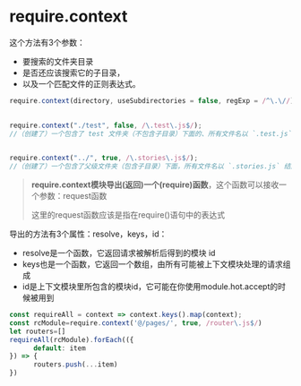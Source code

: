 # require.context

这个方法有3个参数：

- 要搜索的文件夹目录
- 是否还应该搜索它的子目录，
- 以及一个匹配文件的正则表达式。

```js
require.context(directory, useSubdirectories = false, regExp = /^\.\//)
 

require.context("./test", false, /\.test\.js$/);
//（创建了）一个包含了 test 文件夹（不包含子目录）下面的、所有文件名以 `.test.js` 结尾的、能被 require 请求到的文件的上下文。
 

require.context("../", true, /\.stories\.js$/);
//（创建了）一个包含了父级文件夹（包含子目录）下面，所有文件名以 `.stories.js` 结尾的文件的上下文。
```

> **require.context模块导出(返回)一个(require)函数**，这个函数可以接收一个参数：request函数
>
> 这里的request函数应该是指在require()语句中的表达式

导出的方法有3个属性：resolve，keys，id：

- resolve是一个函数，它返回请求被解析后得到的模块 id
- keys也是一个函数，它返回一个数组，由所有可能被上下文模块处理的请求组成
- id是上下文模块里所包含的模块id，它可能在你使用module.hot.accept的时候被用到

```js
const requireAll = context => context.keys().map(context);
const rcModule=require.context('@/pages/', true, /router\.js$/)
let routers=[]
requireAll(rcModule).forEach(({
      default: item
}) => {
      routers.push(...item)
})
```

